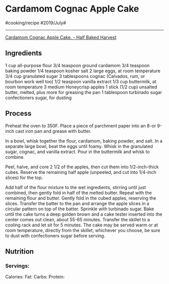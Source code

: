 # Cardamom Cognac Apple Cake
#cooking/recipe #2019/July#
- - - -
[Cardamom Cognac Apple Cake. - Half Baked Harvest](https://www.halfbakedharvest.com/cardamom-cognac-apple-cake/#bo-recipe)

## Ingredients
1 cup all-purpose flour
3/4 teaspoon ground cardamom
3/4 teaspoon baking powder
1/4 teaspoon kosher salt
2 large eggs, at room temperature
3/4 cup granulated sugar
3 tablespoons cognac (Calvados, rum, or bourbon work well too)
1/2 teaspoon vanilla extract
1/3 cup buttermilk, at room temperature
3 medium Honeycrisp apples
1 stick (1/2 cup) unsalted butter, melted, plus more for greasing the pan
1 tablespoon turbinado sugar
confectioners sugar, for dusting

## Process
Preheat the oven to 350F. Place a piece of parchment paper into an 8-or 9-inch cast iron pan and grease with butter.

In a bowl, whisk together the flour, cardamom, baking powder, and salt. In a separate large bowl, beat the eggs until foamy. Whisk in the granulated sugar, cognac, and vanilla extract. Pour in the buttermilk and whisk to combine.

Peel, halve, and core 2 1/2 of the apples, then cut them into 1/2-inch-thick cubes. Reserve the remaining half apple (unpeeled, and cut into 1/4-inch slices) for the top.

Add half of the flour mixture to the wet ingredients, stirring until just combined, then gently fold in half of the melted butter. Repeat with the remaining flour and butter. Gently fold in the cubed apples, reserving the slices. Transfer the batter to the pan and arrange the apple slices in a circular pattern on top of the batter. Sprinkle with turbinado sugar. Bake until the cake turns a deep golden brown and a cake tester inserted into the center comes out clean, about 55-65 minutes. Transfer the skillet to a cooling rack and let sit for 5 minutes. The cake may be served warm or at room temperature, directly from the skillet; whichever you choose, be sure to dust with confectioners sugar before serving.

## Nutrition
### Servings:
Calories: 
Fat: 
Carbs: 
Protein: 